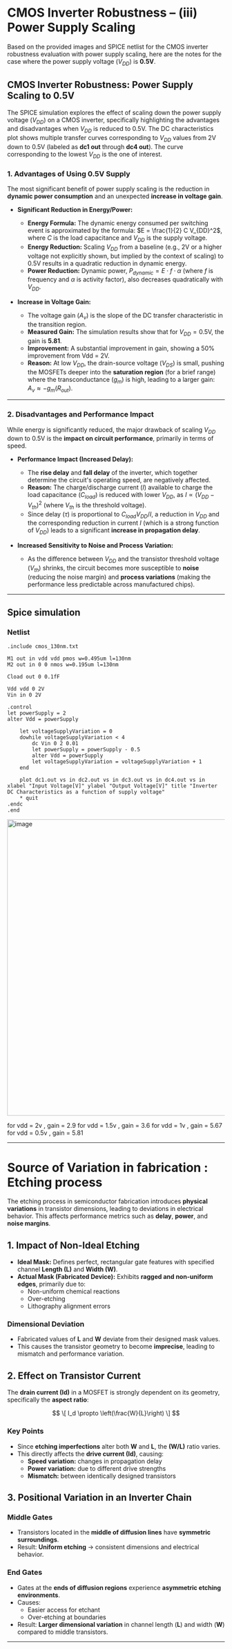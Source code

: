 # CMOS Inverter Robustness – (iii) Power Supply Scaling


Based on the provided images and SPICE netlist for the CMOS inverter robustness evaluation with power supply scaling, here are the notes for the case where the power supply voltage ($V_{DD}$) is **$0.5\text{V}$**.

## CMOS Inverter Robustness: Power Supply Scaling to $0.5\text{V}$

The SPICE simulation explores the effect of scaling down the power supply voltage ($V_{DD}$) on a CMOS inverter, specifically highlighting the advantages and disadvantages when $V_{DD}$ is reduced to $0.5\text{V}$. The DC characteristics plot shows multiple transfer curves corresponding to $V_{DD}$ values from $2\text{V}$ down to $0.5\text{V}$ (labeled as **dc1 out** through **dc4 out**). The curve corresponding to the lowest $V_{DD}$ is the one of interest.

### 1. Advantages of Using $0.5\text{V}$ Supply

The most significant benefit of power supply scaling is the reduction in **dynamic power consumption** and an unexpected **increase in voltage gain**.

* **Significant Reduction in Energy/Power:**
    * **Energy Formula:** The dynamic energy consumed per switching event is approximated by the formula: $E = \frac{1}{2} C V_{DD}^2$, where $C$ is the load capacitance and $V_{DD}$ is the supply voltage.
    * **Energy Reduction:** Scaling $V_{DD}$ from a baseline (e.g., $2\text{V}$ or a higher voltage not explicitly shown, but implied by the context of scaling) to $0.5\text{V}$ results in a quadratic reduction in dynamic energy.
    * **Power Reduction:** Dynamic power, $P_{dynamic} = E \cdot f \cdot \alpha$ (where $f$ is frequency and $\alpha$ is activity factor), also decreases quadratically with $V_{DD}$.

* **Increase in Voltage Gain:**
    * The voltage gain ($A_v$) is the slope of the DC transfer characteristic in the transition region.
    * **Measured Gain:** The simulation results show that for $V_{DD} = 0.5\text{V}$, the gain is **$5.81$**.
    * **Improvement:** A substantial improvement in gain, showing a $50\%$ improvement from Vdd = 2V.
    * **Reason:** At low $V_{DD}$, the drain-source voltage ($V_{DS}$) is small, pushing the MOSFETs deeper into the **saturation region** (for a brief range) where the transconductance ($g_m$) is high, leading to a larger gain: $A_v \approx -g_{m}(R_{out})$.

---

### 2. Disadvantages and Performance Impact

While energy is significantly reduced, the major drawback of scaling $V_{DD}$ down to $0.5\text{V}$ is the **impact on circuit performance**, primarily in terms of speed.

* **Performance Impact (Increased Delay):**
    * The **rise delay** and **fall delay** of the inverter, which together determine the circuit's operating speed, are negatively affected.
    * **Reason:** The charge/discharge current ($I$) available to charge the load capacitance ($C_{load}$) is reduced with lower $V_{DD}$, as $I \propto (V_{DD} - V_{th})^2$ (where $V_{th}$ is the threshold voltage).
    * Since delay ($\tau$) is proportional to $C_{load} V_{DD} / I$, a reduction in $V_{DD}$ and the corresponding reduction in current $I$ (which is a strong function of $V_{DD}$) leads to a significant **increase in propagation delay**.
      
* **Increased Sensitivity to Noise and Process Variation:**
    * As the difference between $V_{DD}$ and the transistor threshold voltage ($V_{th}$) shrinks, the circuit becomes more susceptible to **noise** (reducing the noise margin) and **process variations** (making the performance less predictable across manufactured chips).

---

## Spice simulation
### Netlist 
```
.include cmos_130nm.txt

M1 out in vdd vdd pmos w=0.495um l=130nm
M2 out in 0 0 nmos w=0.195um l=130nm

Cload out 0 0.1fF

Vdd vdd 0 2V
Vin in 0 2V

.control 
let powerSupply = 2 
alter Vdd = powerSupply

    let voltageSupplyVariation = 0
    dowhile voltageSupplyVariation < 4
        dc Vin 0 2 0.01
        let powerSupply = powerSupply - 0.5
        alter Vdd = powerSupply
        let voltageSupplyVariation = voltageSupplyVariation + 1 
    end
    
    plot dc1.out vs in dc2.out vs in dc3.out vs in dc4.out vs in  xlabel "Input Voltage[V]" ylabel "Output Voltage[V]" title "Inverter DC Characteristics as a function of supply voltage"
    * quit 
.endc 
.end
```

<img width="746" height="684" alt="image" src="https://github.com/user-attachments/assets/044f7960-1374-46a8-b70d-0fb6c67a96d7" />

for vdd = 2v , gain = 2.9
for vdd = 1.5v , gain = 3.6
for vdd = 1v , gain = 5.67
for vdd = 0.5v , gain = 5.81

---

# Source of Variation in fabrication : Etching process

The etching process in semiconductor fabrication introduces **physical variations** in transistor dimensions, leading to deviations in electrical behavior. This affects performance metrics such as **delay**, **power**, and **noise margins**.

## 1. Impact of Non-Ideal Etching

- **Ideal Mask:** Defines perfect, rectangular gate features with specified channel **Length (L)** and **Width (W)**.  
- **Actual Mask (Fabricated Device):** Exhibits **ragged and non-uniform edges**, primarily due to:
  - Non-uniform chemical reactions
  - Over-etching
  - Lithography alignment errors

### **Dimensional Deviation**
- Fabricated values of **L** and **W** deviate from their designed mask values.
- This causes the transistor geometry to become **imprecise**, leading to mismatch and performance variation.



## 2. Effect on Transistor Current

The **drain current (Id)** in a MOSFET is strongly dependent on its geometry, specifically the **aspect ratio**:

$$ \[
I_d \propto \left(\frac{W}{L}\right)
\] $$

### **Key Points**
- Since **etching imperfections** alter both **W** and **L**, the **(W/L)** ratio varies.  
- This directly affects the **drive current (Id)**, causing:
  - **Speed variation:** changes in propagation delay  
  - **Power variation:** due to different drive strengths  
  - **Mismatch:** between identically designed transistors


## 3. Positional Variation in an Inverter Chain

### **Middle Gates**
- Transistors located in the **middle of diffusion lines** have **symmetric surroundings**.  
- Result: **Uniform etching** → consistent dimensions and electrical behavior.

### **End Gates**
- Gates at the **ends of diffusion regions** experience **asymmetric etching environments**.
- Causes:
  - Easier access for etchant
  - Over-etching at boundaries  
- Result: **Larger dimensional variation** in channel length (**L**) and width (**W**) compared to middle transistors.

---

